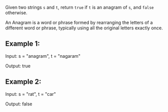 Given two strings `s` and `t`, return `true` if `t` is an anagram of `s`, and `false` otherwise.

An Anagram is a word or phrase formed by rearranging the letters of a different word or phrase, typically using all the original letters exactly once.

## Example 1:

Input: s = "anagram", t = "nagaram"

Output: true

## Example 2:

Input: s = "rat", t = "car"

Output: false
